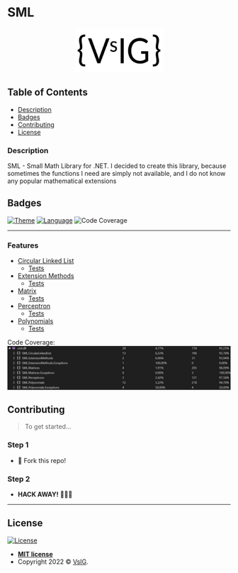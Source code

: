 # SML

<p align="center">
    <img src="https://github.com/VsIG-official/Images/blob/master/LogoFinalWhite.png" data-canonical-src="https://github.com/VsIG-official/Images/blob/master/LogoFinalWhite.png" width="200" height="100" />
</p>

## Table of Contents

- [Description](#description)
- [Badges](#badges)
- [Contributing](#contributing)
- [License](#license)

### Description

SML - Small Math Library for .NET. I decided to create this library, because sometimes the functions I need are simply not available, and I do not know any popular mathematical extensions

## Badges

[![Theme](https://img.shields.io/badge/Theme-Math-blueviolet)](https://img.shields.io/badge/Theme-Math-blueviolet)
[![Language](https://img.shields.io/badge/Language-CSharp-blueviolet)](https://img.shields.io/badge/Language-CSharp-blueviolet)
![Code Coverage](https://img.shields.io/badge/Code-coverage-95,23%25-brightgreen)

---

### Features
- [Circular Linked List](SML/SML/CircularLinkedList)
  - [Tests](SML/SML.Tests/CircularLinkedListTests)
- [Extension Methods](SML/SML/ExtensionMethods/ArrayExtension.cs)
  - [Tests](SML/SML.Tests/ExtensionMethodsTests/ArrayExtensionTests.cs)
- [Matrix](SML/SML/Matrix)
  - [Tests](SML/SML.Tests/MatrixTests.cs)
- [Perceptron](SML/SML/Perceptron/Perceptron.cs)
  - [Tests](SML/SML.Tests/PerceptronTests.cs)
- [Polynomials](SML/SML/Polynomial)
  - [Tests](SML/SML.Tests/PolynomialTests)

Code Coverage:
![Code Coverage](docs/CodeCoverage.jpg "Code Coverage")

## Contributing

> To get started...

### Step 1

- 🍴 Fork this repo!

### Step 2

- **HACK AWAY!** 🔨🔨🔨

---

## License

[![License](http://img.shields.io/:license-mit-blue.svg?style=flat-square)](http://badges.mit-license.org)

- **[MIT license](http://opensource.org/licenses/mit-license.php)**
- Copyright 2022 © <a href="https://github.com/VsIG-official" target="_blank">VsIG</a>.
